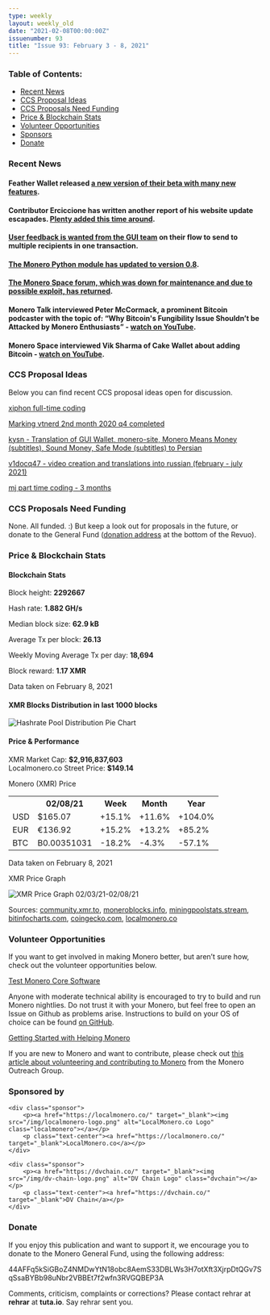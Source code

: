 ```yaml
---
type: weekly
layout: weekly_old
date: "2021-02-08T00:00:00Z"
issuenumber: 93
title: "Issue 93: February 3 - 8, 2021"
---
```

<h3>Table of Contents:</h3>
<ul class="contents">
    <li><a href="#news">Recent News</a></li>
    <li><a href="#ideas">CCS Proposal Ideas</a></li>
    <li><a href="#proposals">CCS Proposals Need Funding</a></li>
    <li><a href="#stats">Price & Blockchain Stats</a></li>
    <li><a href="#volunteer">Volunteer Opportunities</a></li>
    <li><a href="#sponsor">Sponsors</a></li>
    <li><a href="#donate">Donate</a></li>
</ul>

<h3 id="news">Recent News</h3>

<div class="newsbyte">
    <h4>Feather Wallet released <a href="https://www.reddit.com/r/FeatherWallet/comments/ldw43s/feather_beta4_released/" target="_blank">a new version of their beta with many new features</a>.</h4>
</div>

<div class="newsbyte">
    <h4>Contributor Erciccione has written another report of his website update escapades. <a href="https://www.reddit.com/r/Monero/comments/lbpsqj/getmoneroorg_updated_new_faq_updated_footer_new/" target="_blank">Plenty added this time around</a>.</h4>
</div>

<div class="newsbyte">
    <h4><a href="https://www.reddit.com/r/Monero/comments/lda5ox/monero_gui_feedback_needed_send_to_multiple/" target="_blank">User feedback is wanted from the GUI team</a> on their flow to send to multiple recipients in one transaction.</h4>
</div>

<div class="newsbyte">
    <h4><a href="https://github.com/monero-ecosystem/monero-python" target="_blank">The Monero Python module has updated to version 0.8</a>.</h4>
</div>

<div class="newsbyte">
    <h4><a href="https://forum.monero.space/d/71-the-monero-space-forum-is-back-from-the-dead" target="_blank">The Monero Space forum, which was down for maintenance and due to possible exploit, has returned</a>.</h4>
</div>

<div class="newsbyte">
    <h4>Monero Talk interviewed Peter McCormack, a prominent Bitcoin podcaster with the topic of: “Why Bitcoin's Fungibility Issue Shouldn’t be Attacked by Monero Enthusiasts” - <a href="https://www.youtube.com/watch?v=V3b42wTdxuU" target="_blank">watch on YouTube</a>.</h4>
</div>

<div class="newsbyte">
    <h4>Monero Space interviewed Vik Sharma of Cake Wallet about adding Bitcoin - <a href="https://www.youtube.com/watch?v=UzH6N9_1gmw" target="_blank">watch on YouTube</a>.</h4>
</div>

<h3 id="ideas">CCS Proposal Ideas</h3>

<p>Below you can find recent CCS proposal ideas open for discussion.</p>

<div class="proposal">
<p><a href="https://repo.getmonero.org/monero-project/ccs-proposals/-/merge_requests/208" target="_blank">xiphon full-time coding</a></p>
</div>

<div class="proposal">
<p><a href="https://repo.getmonero.org/monero-project/ccs-proposals/-/merge_requests/207" target="_blank">Marking vtnerd 2nd month 2020 q4 completed </a></p>
</div>

<div class="proposal">
<p><a href="https://repo.getmonero.org/monero-project/ccs-proposals/-/merge_requests/206" target="_blank">kysn - Translation of GUI Wallet, monero-site, Monero Means Money (subtitles), Sound Money, Safe Mode (subtitles) to Persian</a></p>
</div>

<div class="proposal">
<p><a href="https://repo.getmonero.org/monero-project/ccs-proposals/-/merge_requests/203" target="_blank">v1docq47 - video creation and translations into russian (february - july 2021)</a></p>
</div>

<div class="proposal">
<p><a href="https://repo.getmonero.org/monero-project/ccs-proposals/-/merge_requests/200" target="_blank">mj part time coding - 3 months</a></p>
</div>

<h3 id="proposals">CCS Proposals Need Funding</h3>

None. All funded. :) But keep a look out for proposals in the future, or donate to the General Fund (<a href="#donate">donation address</a> at the bottom of the Revuo).

<h3 id="stats">Price & Blockchain Stats</h3>

<h4 class="stat">Blockchain Stats</h4>

<div class="bcstats">
    <p>Block height: <b>2292667</b></p>
    <p>Hash rate: <b>1.882 GH/s</b></p>
    <p>Median block size: <b>62.9 kB</b></p>
    <p>Average Tx per block: <b>26.13</b></p>
    <p>Weekly Moving Average Tx per day: <b>18,694</b></p>
    <p>Block reward: <b>1.17 XMR</b></p>
</div>
<p class="note">Data taken on February 8, 2021</p>

<h4 class="stat">XMR Blocks Distribution in last 1000 blocks</h4>
<p><img src="/img/hashrate-pool-distribution-0208.png" alt="Hashrate Pool Distribution Pie Chart"/></p>

<h4 class="stat">Price & Performance</h4>

<div class="price-intro">XMR Market Cap: <b>$2,916,837,603</b><br>Localmonero.co Street Price: <b>$149.14</b></div>

<p class="table-title">Monero (XMR) Price</p>
<table class="price-table">
  <tr class="row1">
    <th></th>
    <th>02/08/21</th>
    <th>Week</th>
    <th>Month</th>
    <th>Year</th>
  </tr>
  <tr>
    <td data-th="XMR to">USD</td>
    <td data-th="02/08/21">$165.07</td>
    <td data-th="Week" class="green">+15.1%</td>
    <td data-th="Month" class="green">+11.6%</td>
    <td data-th="Year" class="green">+104.0%</td>
  </tr>
  <tr class="row3">
    <td data-th="XMR to">EUR</td>
    <td data-th="02/08/21">€136.92</td>
    <td data-th="Week" class="green">+15.2%</td>
    <td data-th="Month" class="green">+13.2%</td>
    <td data-th="Year" class="green">+85.2%</td>
  </tr>
  <tr>
    <td data-th="XMR to">BTC</td>
    <td data-th="02/08/21">B0.00351031</td>
    <td data-th="Week" class="red">-18.2%</td>
    <td data-th="Month" class="red">-4.3%</td>
    <td data-th="Year" class="red">-57.1%</td>
  </tr>
</table>
<p class="note">Data taken on February 8, 2021</p>

<p class="table-title">XMR Price Graph</p>

![XMR Price Graph 02/03/21-02/08/21](/img/weekly-chart-0208.png "XMR Price Graph 02/03/21-02/08/21") 

Sources: <a href="https://community.xmr.to/explorer/mainnet/" target="_blank">community.xmr.to</a>, <a href="https://moneroblocks.info/stats/transaction-stats" target="_blank">moneroblocks.info</a>, <a href="https://miningpoolstats.stream/monero" target="_blank">miningpoolstats.stream</a>, <a href="https://bitinfocharts.com/monero/" target="_blank">bitinfocharts.com</a>, <a href="https://www.coingecko.com/" target="_blank">coingecko.com</a>, <a href="https://localmonero.co/" target="_blank">localmonero.co</a>

<h3 id="volunteer">Volunteer Opportunities</h3>

<p>If you want to get involved in making Monero better, but aren’t sure how, check out the volunteer opportunities below.</p>

<div class="newsbyte">
    <p class="date"><a href="https://github.com/monero-project/monero" target="_blank">Test Monero Core Software</a></p>
    <p>Anyone with moderate technical ability is encouraged to try to build and run Monero nightlies. Do not trust it with your Monero, but feel free to open an Issue on Github as problems arise. Instructions to build on your OS of choice can be found <a href="https://github.com/monero-project/monero#compiling-monero-from-source" target="_blank">on GitHub</a>. </p>
</div>

<div class="newsbyte">
    <p class="date"><a href="https://github.com/monero-project/monero" target="_blank">Getting Started with Helping Monero</a></p>
    <p>If you are new to Monero and want to contribute, please check out <a href="https://www.monerooutreach.org/stories/getting-started-helping-monero.php" target="_blank">this article about volunteering and contributing to Monero</a> from the Monero Outreach Group. </p>
</div>

<h3 id="sponsor">Sponsored by</h3>

<div class="sponsors">

    <div class="sponsor">
        <p><a href="https://localmonero.co/" target="_blank"><img src="/img/localmonero-logo.png" alt="LocalMonero.co Logo" class="localmonero"></a></p>
        <p class="text-center"><a href="https://localmonero.co/" target="_blank">LocalMonero.co</a></p>
    </div>

    <div class="sponsor">
        <p><a href="https://dvchain.co/" target="_blank"><img src="/img/dv-chain-logo.png" alt="DV Chain Logo" class="dvchain"></a></p>
        <p class="text-center"><a href="https://dvchain.co/" target="_blank">DV Chain</a></p>
    </div>
</div>

<h3 id="donate">Donate</h3>

<p markdown="1">If you enjoy this publication and want to support it, we encourage you to donate to the Monero General Fund, using the following address:</p>

<p class="address" markdown="1">44AFFq5kSiGBoZ4NMDwYtN18obc8AemS33DBLWs3H7otXft3XjrpDtQGv7SqSsaBYBb98uNbr2VBBEt7f2wfn3RVGQBEP3A</p>

<!--p><a href="monero:44AFFq5kSiGBoZ4NMDwYtN18obc8AemS33DBLWs3H7otXft3XjrpDtQGv7SqSsaBYBb98uNbr2VBBEt7f2wfn3RVGQBEP3A" class="qr"><img src="/img/donate-monero.png"></a></p-->

Comments, criticism, complaints or corrections? Please contact rehrar at **rehrar** at **tuta.io**. Say rehrar sent you.